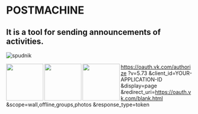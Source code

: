 # POSTMACHINE
<h2> It is a tool for sending announcements of activities. </h2>

![spudnik](https://github.githubassets.com/images/modules/profile/profile-first-issue-dark.svg)

<img align="left" width="100" height="100" src="https://i.pinimg.com/originals/00/80/3b/00803bd1621e40cd56883394a885f145.png">  <img align="left" width="100" height="100" src="https://opensmm.asia/wp-content/uploads/2019/10/facebook-icon-preview-1.png"> <img align="left" width="100" height="100" src="https://cdn.worldvectorlogo.com/logos/vk-1.svg"> 

https://oauth.vk.com/authorize
  ?v=5.73
  &client_id=YOUR-APPLICATION-ID
  &display=page
  &redirect_uri=https://oauth.vk.com/blank.html
  &scope=wall,offline,groups,photos
  &response_type=token
